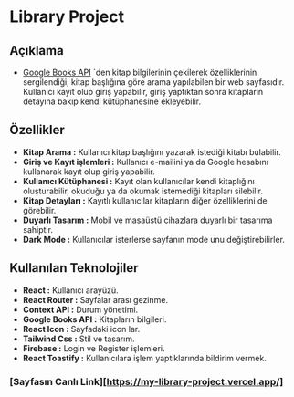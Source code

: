 # Library Project

## Açıklama
 - [Google Books API](https://developers.google.com/books/docs/overview) `den kitap bilgilerinin çekilerek özelliklerinin sergilendiği, kitap başlığına göre arama yapılabilen bir web sayfasıdır. Kullanıcı kayıt olup giriş yapabilir, giriş yaptıktan sonra kitapların 
 detayına bakıp kendi kütüphanesine ekleyebilir.

 ## Özellikler
 - **Kitap Arama :** Kullanıcı kitap başlığını yazarak istediği kitabı bulabilir.
 - **Giriş ve Kayıt işlemleri :** Kullanıcı e-mailini ya da Google hesabını kullanarak kayıt olup giriş yapabilir.
 - **Kullanıcı Kütüphanesi :** Kayıt olan kullanıcılar kendi kitaplığını oluşturabilir, okuduğu ya da okumak istemediği kitapları silebilir.
 - **Kitap Detayları :** Kayıtlı kullanıcılar kitapların diğer özelliklerini de görebilir.
 - **Duyarlı Tasarım :** Mobil ve masaüstü cihazlara duyarlı bir tasarıma sahiptir.
 - **Dark Mode :** Kullanıcılar isterlerse sayfanın mode unu değiştirebilirler.

## Kullanılan Teknolojiler
- **React :** Kullanıcı arayüzü.
- **React Router :** Sayfalar arası gezinme.
- **Context API :** Durum yönetimi.
- **Google Books API :** Kitapların bilgileri.
- **React Icon :** Sayfadaki icon lar.
- **Tailwind Css :** Stil ve tasarım.
- **Firebase :** Login ve Register işlemleri.
- **React Toastify :** Kullanıcılara işlem yaptıklarında bildirim vermek.

### [Sayfasın Canlı Link][https://my-library-project.vercel.app/]

